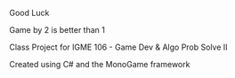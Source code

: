 Good Luck
 
 Game by 2 is better than 1

Class Project for IGME 106 - Game Dev & Algo Prob Solve II

Created using C# and the MonoGame framework
